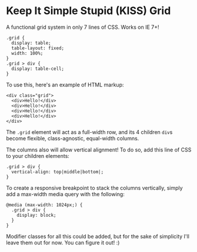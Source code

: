 # Keep It Simple Stupid (KISS) Grid

A functional grid system in only 7 lines of CSS. Works on IE 7+!

    .grid {
      display: table;
      table-layout: fixed;
      width: 100%;
    }
    .grid > div {
      display: table-cell;
    }
    
To use this, here's an example of HTML markup:
    
    <div class="grid">
      <div>Hello!</div>
      <div>Hello!</div>
      <div>Hello!</div>
      <div>Hello!</div>
    </div>

The `.grid` element will act as a full-width row, and its 4 children `div`s become flexible, class-agnostic, equal-width columns.

The columns also will allow vertical alignment! To do so, add this line of CSS to your children elements:
    
    .grid > div {
      vertical-align: top|middle|bottom|;
    }
    
To create a responsive breakpoint to stack the columns vertically, simply add a max-width media query with the following:

    @media (max-width: 1024px;) {
      .grid > div {
        display: block;
      }
    }

Modifier classes for all this could be added, but for the sake of simplicity I'll leave them out for now. You can figure it out! :)
